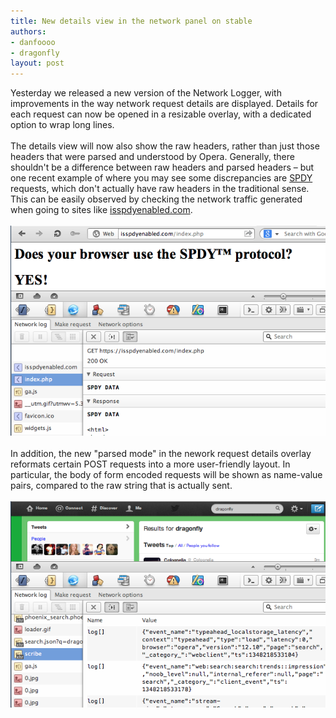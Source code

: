 ```yaml
---
title: New details view in the network panel on stable
authors:
- danfoooo
- dragonfly
layout: post
---
```

Yesterday we released a new version of the Network Logger, with improvements in the way network request details are displayed. Details for each request can now be opened in a resizable overlay, with a dedicated option to wrap long lines. <br/><br/>The details view will now also show the raw headers, rather than just those headers that were parsed and understood by Opera. Generally, there shouldn&#39;t be a difference between raw headers and parsed headers – but one recent example of where you may see some discrepancies are <a href="http://en.wikipedia.org/wiki/SPDY" target="_blank">SPDY</a> requests, which don&#39;t actually have raw headers in the traditional sense. This can be easily observed by checking the network traffic generated when going to sites like <a href="http://isspdyenabled.com/" target="_blank">isspdyenabled.com</a>.<br/><br/><img src="/blog/new-details-view-in-network-panel-on-stable/spdy.png" alt="Opera Dragonfly&#39;s improved Network panel, showing network request details for SPDY traffic." /><br/><br/>In addition, the new &quot;parsed mode&quot; in the nework request details overlay reformats certain POST requests into a more user-friendly layout. In particular, the body of form encoded requests will be shown as name-value pairs, compared to the raw string that is actually sent.<br/><br/><img src="/blog/new-details-view-in-network-panel-on-stable/name-value.png" alt="The new &#39;parsed mode&#39; in the network request details overlay, showing the body of a form encoded POST request as a nice name-value pair table." />
